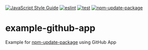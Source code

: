 [![JavaScript Style Guide](https://img.shields.io/badge/code_style-standard-brightgreen.svg)](https://standardjs.com)
[![eslint](https://github.com/npm-update-package/example-github-app/actions/workflows/eslint.yml/badge.svg)](https://github.com/npm-update-package/example-github-app/actions/workflows/eslint.yml)
[![test](https://github.com/npm-update-package/example-github-app/actions/workflows/test.yml/badge.svg)](https://github.com/npm-update-package/example-github-app/actions/workflows/test.yml)
[![npm-update-package](https://github.com/npm-update-package/example-github-app/actions/workflows/npm-update-package.yml/badge.svg)](https://github.com/npm-update-package/example-github-app/actions/workflows/npm-update-package.yml)

# example-github-app

Example for [npm-update-package](https://github.com/npm-update-package/npm-update-package) using GitHub App
